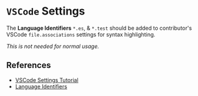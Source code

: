 # `VSCode` Settings

The **Language Identifiers** `*.es`, & `*.test` should be added to contributor's VSCode `file.associations` settings for syntax highlighting.

_This is not needed for normal usage._


## References

  - [VSCode Settings Tutorial](https://code.visualstudio.com/docs/getstarted/settings)
  - [Language Identifiers](https://code.visualstudio.com/docs/languages/identifiers)
  
